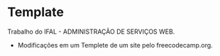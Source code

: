 # Template

Trabalho do IFAL - ADMINISTRAÇÃO DE SERVIÇOS WEB.
- Modificações em um Templete de um site pelo freecodecamp.org.
